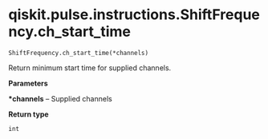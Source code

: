 # qiskit.pulse.instructions.ShiftFrequency.ch\_start\_time

`ShiftFrequency.ch_start_time(*channels)`

Return minimum start time for supplied channels.

**Parameters**

**\*channels** – Supplied channels

**Return type**

`int`
